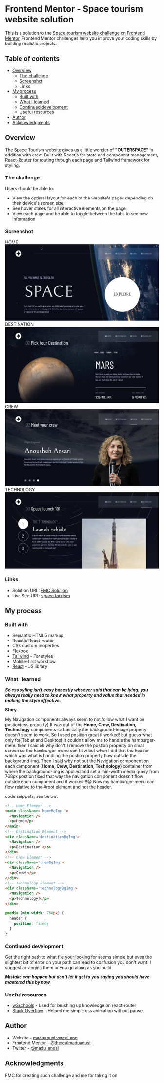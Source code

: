 # Frontend Mentor - Space tourism website solution

This is a solution to the [Space tourism website challenge on Frontend Mentor](https://www.frontendmentor.io/challenges/space-tourism-multipage-website-gRWj1URZ3). Frontend Mentor challenges help you improve your coding skills by building realistic projects. 

## Table of contents

- [Overview](#overview)
  - [The challenge](#the-challenge)
  - [Screenshot](#screenshot)
  - [Links](#links)
- [My process](#my-process)
  - [Built with](#built-with)
  - [What I learned](#what-i-learned)
  - [Continued development](#continued-development)
  - [Useful resources](#useful-resources)
- [Author](#author)
- [Acknowledgments](#acknowledgments)


## Overview
The Space Tourism website gives us a little wonder of **"OUTERSPACE"** in addition with crew.
Built with Reactjs for state and component management, React-Router for routing through each page and Tailwind framework for styling.
### The challenge

Users should be able to:

- View the optimal layout for each of the website's pages depending on their device's screen size
- See hover states for all interactive elements on the page
- View each page and be able to toggle between the tabs to see new information

### Screenshot

HOME
![Home](./public/screenshoots/home.png)
DESTINATION
![destinations](./public/screenshoots/destinations.png)
CREW
![crews](./public/screenshoots/crews.png)
TECHNOLOGY
![technology](./public/screenshoots/technology.png)



### Links

- Solution URL: [FMC Solution](https://www.frontendmentor.io/solutions/reactjs-react-router-and-tailwind-rt2W0jchic)
- Live Site URL: [space tourism](https://space-tourism-website-eta-six.vercel.app/)

## My process

### Built with

- Semantic HTML5 markup
- Reactjs React-router
- CSS custom properties
- Flexbox
- [Tailwind](https://tailwindcss.com/docs/) - For styles
- Mobile-first workflow
- [React](https://reactjs.org/) - JS library


### What I learned

***So css syling isn't easy honestly whoever said that can be lying. you always really need to know what property and value that needed in making the style effective.***

**Story**

My Navigation components always seem to not follow what I want on postion(css property) It was out of the **Home, Crew, Destination, Technology** components so basically the background-image property doesn't seem to work. So I used position great it worked! but guess what only for(Tablet and Desktop) it couldn't allow me to handle the hamburger-menu then I said ok why don't I remove the postion property on small screen so the hamburger-menu can flow but when I did that the header which was what is handling the postion property flow outside the background-img. Then I said why not put the Navigation component on each component **(Home, Crew, Destination, Technology)** container from where the background-img is applied and set a min-width media query from 768px postion fixed that way the navigation component doesn't flow outside each component and it worked!!!😁 Now my hamburger-menu can flow relative to the #root element and not the header.

code snippets, see below:

```html
<!-- Home Element -->
<main className='homeBgImg '>
  <Navigation />
  <p>Home</p>
</main>
<!-- Destination Element -->
<div className='destinationBgImg'>
  <Navigation />
  <p>Destination!</p>
</div>
<!-- Crew Element -->
<div className='crewBgImg'>
  <Navigation />
  <p>Crew!</p>
</div>
<!-- Technology Element -->
<div className='technologyBgImg'>
  <Navigation />
  <p>Technology!</p>
</div>
```
```css
@media (min-width: 768px) {
  header {
    position: fixed;
  }
}
```

### Continued development

Get the right path to what file your looking for seems simple but even the slightest bit of error on your path can lead to confusion you don't want. I suggest arranging them or you go along as you build.

***Mistake can happen but don't let it get to you saying you should have mastered this by now***


### Useful resources

- [w3schools](https://www.w3schools.com/react/react_router.asp) - Used for brushing up knowledge on react-router
- [Stack Overflow](https://stackoverflow.com/questions/51346824/css-rotation-without-pausing) - Helped me simple css animation without pause.

## Author

- Website - [maduanusi.vercel.app](https://maduanusi.vercel.app)
- Frontend Mentor - [@therealmaduanusi](https://www.frontendmentor.io/profile/therealmaduanusi)
- Twitter - [@madu_anusi](https://www.twitter.com/madu_anusi)


## Acknowledgments

FMC for creating such challenge and me for taking it on
